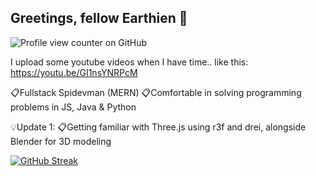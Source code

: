 ## Greetings, fellow Earthien 👾

![Profile view counter on GitHub](https://komarev.com/ghpvc/?username=udip-rai)

I upload some youtube videos when I have time.. like this:
https://youtu.be/GI1nsYNRPcM

📋Fullstack Spidevman (MERN)
📋Comfortable in solving programming problems in JS, Java & Python

💡Update 1: 
📋Getting familiar with Three.js using r3f and drei, alongside Blender for 3D modeling

[![GitHub Streak](https://streak-stats.demolab.com?user=udip-rai&theme=algolia)](https://git.io/streak-stats)









